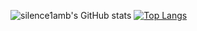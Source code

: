 <!--
**9aoyang/9aoyang** is a ✨ _special_ ✨ repository because its `README.md` (this file) appears on your GitHub profile.

Here are some ideas to get you started:

- 🔭 I’m currently working on ...
- 🌱 I’m currently learning ...
- 👯 I’m looking to collaborate on ...
- 🤔 I’m looking for help with ...
- 💬 Ask me about ...
- 📫 How to reach me: ...
- 😄 Pronouns: ...
- ⚡ Fun fact: ...
-->

![silence1amb's GitHub stats](https://github-readme-stats.vercel.app/api?username=9aoyang&count_private=true&show_icons=true)
[![Top Langs](https://github-readme-stats.vercel.app/api/top-langs/?username=anuraghazra&layout=compact)](9aoyang.github.io)
<!-- [![Readme Card](https://github-readme-stats.vercel.app/api/pin/?username=9aoyang&repo=ts-axios)]() -->
